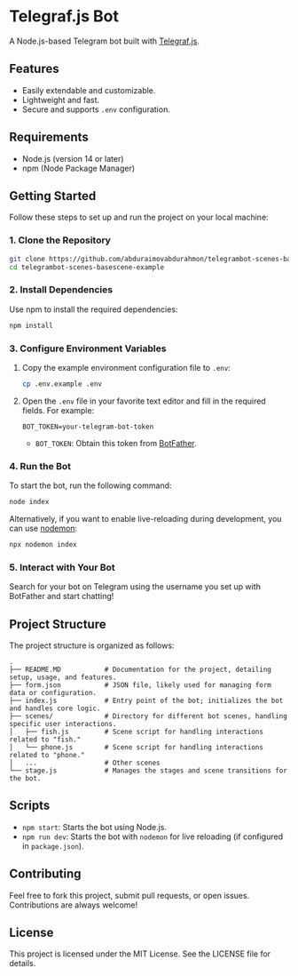 # Telegraf.js Bot

A Node.js-based Telegram bot built with [Telegraf.js](https://telegraf.js.org/).

## Features

- Easily extendable and customizable.
- Lightweight and fast.
- Secure and supports `.env` configuration.

## Requirements

- Node.js (version 14 or later)
- npm (Node Package Manager)

## Getting Started

Follow these steps to set up and run the project on your local machine:

### 1. Clone the Repository

```bash
git clone https://github.com/abduraimovabdurahmon/telegrambot-scenes-basescene-example
cd telegrambot-scenes-basescene-example
```

### 2. Install Dependencies

Use npm to install the required dependencies:

```bash
npm install
```

### 3. Configure Environment Variables

1. Copy the example environment configuration file to `.env`:

   ```bash
   cp .env.example .env
   ```

2. Open the `.env` file in your favorite text editor and fill in the required fields. For example:

   ```env
   BOT_TOKEN=your-telegram-bot-token
   ```

   - `BOT_TOKEN`: Obtain this token from [BotFather](https://core.telegram.org/bots#botfather).

### 4. Run the Bot

To start the bot, run the following command:

```bash
node index
```

Alternatively, if you want to enable live-reloading during development, you can use [nodemon](https://www.npmjs.com/package/nodemon):

```bash
npx nodemon index
```

### 5. Interact with Your Bot

Search for your bot on Telegram using the username you set up with BotFather and start chatting!

## Project Structure

The project structure is organized as follows:

```
.
├── README.MD           # Documentation for the project, detailing setup, usage, and features.
├── form.json           # JSON file, likely used for managing form data or configuration.
├── index.js            # Entry point of the bot; initializes the bot and handles core logic.
├── scenes/             # Directory for different bot scenes, handling specific user interactions.
│   ├── fish.js         # Scene script for handling interactions related to "fish."
│   └── phone.js        # Scene script for handling interactions related to "phone."
│   ...                 # Other scenes
└── stage.js            # Manages the stages and scene transitions for the bot.

```

## Scripts

- `npm start`: Starts the bot using Node.js.
- `npm run dev`: Starts the bot with `nodemon` for live reloading (if configured in `package.json`).

## Contributing

Feel free to fork this project, submit pull requests, or open issues. Contributions are always welcome!

## License

This project is licensed under the MIT License. See the LICENSE file for details.

